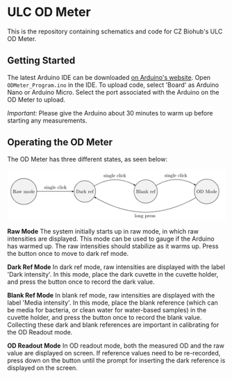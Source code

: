 # ULC OD Meter

 This is the repository containing schematics and code for CZ Biohub's ULC OD Meter. 


## Getting Started
The latest Arduino IDE can be downloaded [on Arduino's website](https://www.arduino.cc/en/software). Open `ODMeter_Program.ino` in the IDE. To upload code, select 'Board' as Arduino Nano or Arduino Micro. Select the port associated with the Arduino on the OD Meter to upload. 

*Important:* Please give the Arduino about 30 minutes to warm up before starting any measurements.

## Operating the OD Meter
The OD Meter has three different states, as seen below:


![OD State Machine](OD_StateMachine.png)

**Raw Mode**
The system initially starts up in raw mode, in which raw intensities are displayed. This mode can be used to gauge if the Arduino has warmed up. The raw intensities should stabilize as it warms up. Press the button once to move to dark ref mode.

**Dark Ref Mode**
In dark ref mode, raw intensities are displayed with the label 'Dark intensity'. In this mode, place the dark cuvette in the cuvette holder, and press the button once to record the dark value.

**Blank Ref Mode**
In blank ref mode, raw intensities are displayed with the label 'Media intensity'. In this mode, place the blank reference (which can be media for bacteria, or clean water for water-based samples) in the cuvette holder, and press the button once to record the blank value. Collecting these dark and blank references are important in calibrating for the OD Readout mode.

**OD Readout Mode**
In OD readout mode, both the measured OD and the raw value are displayed on screen. If reference values need to be re-recorded, press down on the button until the prompt for inserting the dark reference is displayed on the screen.
